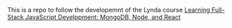 This is a repo to follow the developemnt of the Lynda course [Learning Full-Stack JavaScript Develppment: MongoDB, Node, and React](https://www.linkedin.com/learning/learning-full-stack-javascript-development-mongodb-node-and-react/setting-up-project-dependencies?u=57679385)
